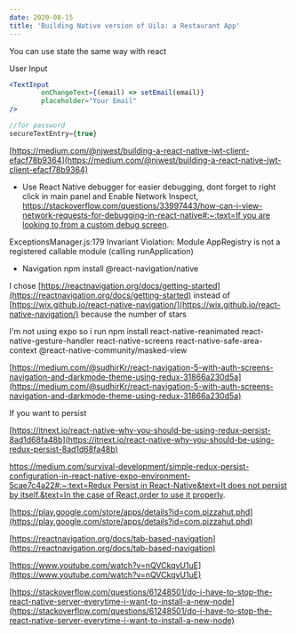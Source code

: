 ```yaml
---
date: 2020-08-15
title: 'Building Native version of Uila: a Restaurant App'
---
```


You can use state the same way with react

User Input

```jsx
<TextInput
        onChangeText={(email) => setEmail(email)}
        placeholder="Your Email"
/>

//for password
secureTextEntry={true}
```

[https://medium.com/@njwest/building-a-react-native-jwt-client-efacf78b9364](https://medium.com/@njwest/building-a-react-native-jwt-client-efacf78b9364)

- Use React Native debugger for easier debugging, dont forget to right click in main panel and Enable Network Inspect, [https://stackoverflow.com/questions/33997443/how-can-i-view-network-requests-for-debugging-in-react-native#:~:text=If you are looking to,from a custom debug screen](https://stackoverflow.com/questions/33997443/how-can-i-view-network-requests-for-debugging-in-react-native#:~:text=If%20you%20are%20looking%20to,from%20a%20custom%20debug%20screen).

ExceptionsManager.js:179 Invariant Violation: Module AppRegistry is not a registered callable module (calling runApplication)

- Navigation npm install @react-navigation/native

I chose [https://reactnavigation.org/docs/getting-started](https://reactnavigation.org/docs/getting-started) instead of [https://wix.github.io/react-native-navigation/](https://wix.github.io/react-native-navigation/) because the number of stars

I'm not using expo so i run npm install react-native-reanimated react-native-gesture-handler react-native-screens react-native-safe-area-context @react-native-community/masked-view

[https://medium.com/@sudhirKr/react-navigation-5-with-auth-screens-navigation-and-darkmode-theme-using-redux-31866a230d5a](https://medium.com/@sudhirKr/react-navigation-5-with-auth-screens-navigation-and-darkmode-theme-using-redux-31866a230d5a)

If you want to persist

[https://itnext.io/react-native-why-you-should-be-using-redux-persist-8ad1d68fa48b](https://itnext.io/react-native-why-you-should-be-using-redux-persist-8ad1d68fa48b)

[https://medium.com/survival-development/simple-redux-persist-configuration-in-react-native-expo-environment-5cae7c4a22#:~:text=Redux Persist in React-Native&text=It does not persist by itself.&text=In the case of React,order to use it properly](https://medium.com/survival-development/simple-redux-persist-configuration-in-react-native-expo-environment-5cae7c4a22#:~:text=Redux%20Persist%20in%20React%2DNative&text=It%20does%20not%20persist%20by%20itself.&text=In%20the%20case%20of%20React,order%20to%20use%20it%20properly).

[https://play.google.com/store/apps/details?id=com.pizzahut.phd](https://play.google.com/store/apps/details?id=com.pizzahut.phd)

[https://reactnavigation.org/docs/tab-based-navigation](https://reactnavigation.org/docs/tab-based-navigation)

[https://www.youtube.com/watch?v=nQVCkqvU1uE](https://www.youtube.com/watch?v=nQVCkqvU1uE)

[https://stackoverflow.com/questions/61248501/do-i-have-to-stop-the-react-native-server-everytime-i-want-to-install-a-new-node](https://stackoverflow.com/questions/61248501/do-i-have-to-stop-the-react-native-server-everytime-i-want-to-install-a-new-node)